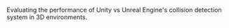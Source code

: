 Evaluating the performance of Unity vs Unreal Engine's collision detection system in 3D environments.